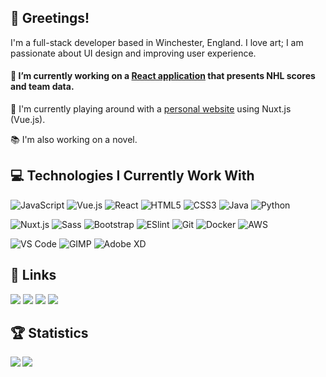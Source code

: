 ## 🦑 Greetings!

I'm a full-stack developer based in Winchester, England. I love art; I am passionate about UI design and improving user experience.

#### 🏒 I’m currently working on a [React application](https://github.com/Squiddymabob/nhl-app) that presents NHL scores and team data.

🦑  I'm currently playing around with a [personal website](https://github.com/Squiddymabob/personal-website) using Nuxt.js (Vue.js).

📚 I'm also working on a novel.

## 💻 Technologies I Currently Work With

![JavaScript](https://img.shields.io/badge/-JavaScript-212121?style=flat-square&logo=javascript)
![Vue.js](https://img.shields.io/badge/-Vue.js-212121?style=flat-square&logo=Vue.js)
![React](https://img.shields.io/badge/-React-212121?style=flat-square&logo=react)
![HTML5](https://img.shields.io/badge/-HTML5-212121?style=flat-square&logo=html5)
![CSS3](https://img.shields.io/badge/-CSS3-212121?style=flat-square&logo=css3&logoColor=264de4)
![Java](https://img.shields.io/badge/-Java-212121?style=flat-square&logo=java&logoColor=e8300c)
![Python](https://img.shields.io/badge/-Python-212121?style=flat-square&logo=python)

![Nuxt.js](https://img.shields.io/badge/-Nuxt.js-212121?style=flat-square&logo=nuxt.js)
![Sass](https://img.shields.io/badge/-Sass-212121?style=flat-square&logo=sass&logoColor=%23CC6699)
![Bootstrap](https://img.shields.io/badge/-Bootstrap-212121?style=flat-square&logo=bootstrap&logoColor=872ec7)
![ESlint](https://img.shields.io/badge/-ESLint-212121?style=flat-square&logo=eslint&logoColor=6315eb)
![Git](https://img.shields.io/badge/-Git-212121?style=flat-square&logo=git)
![Docker](https://img.shields.io/badge/-Docker-212121?style=flat-square&logo=docker)
![AWS](https://img.shields.io/badge/-AWS-212121?style=flat-square&logo=amazon)

![VS Code](https://img.shields.io/badge/-VSCode-212121?style=flat-square&logo=visual-studio-code&logoColor=%231572B6)
![GIMP](https://img.shields.io/badge/-GIMP-212121?style=flat-square&logo=gimp&logoColor=4d4b43)
![Adobe XD](https://img.shields.io/badge/-AdobeXD-212121?style=flat-square&logo=adobe&logoColor=bf479b)

## :link: Links

[![](https://img.shields.io/badge/-EmilyWhite-212121?style=flat-square&logo=linkedin&logoColor=2180cf)](https://www.linkedin.com/in/emilydwhite/)
[![](https://img.shields.io/badge/-@Squiddymabob-212121?style=flat-square&logo=twitter)](https://twitter.com/Squiddymabob)
[![](https://img.shields.io/badge/-@squiddymabob-212121?style=flat-square&logo=instagram)](https://instagram.com/squiddymabob)
[![](https://img.shields.io/badge/-squiddymabob-212121?style=flat-square&logo=goodreads&logoColor=e8e3ba)](https://goodreads.com/squiddymabob)

## :trophy: Statistics

<p align="center">
    <a href="https://github.com/anuraghazra/github-readme-stats">
    <img align="left" src="https://github-readme-stats.vercel.app/api/top-langs/?username=Squiddymabob&bg_color=212121&title_color=B3E5FC&text_color=29B6F6&layout=compact" />
  </a>
  <a href="https://github.com/anuraghazra/github-readme-stats">
    <img align="left" src="https://github-readme-stats.vercel.app/api?username=Squiddymabob&bg_color=212121&title_color=B3E5FC&text_color=29B6F6" />
  </a>
</p>


